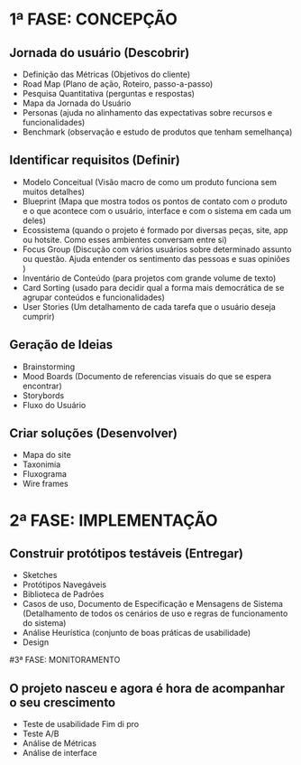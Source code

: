 # 1ª FASE: CONCEPÇÃO
## Jornada do usuário (Descobrir)
* Definição das Métricas  (Objetivos do cliente) 
* Road Map  (Plano de ação, Roteiro, passo-a-passo)
* Pesquisa Quantitativa (perguntas e respostas)
* Mapa da Jornada do Usuário
* Personas (ajuda no alinhamento das expectativas sobre recursos e funcionalidades) 
* Benchmark (observação e estudo de produtos que tenham semelhança)

## Identificar requisitos (Definir)
* Modelo Conceitual (Visão macro de como um produto funciona sem muitos detalhes)
* Blueprint (Mapa que mostra todos os pontos de contato com o produto e o que acontece com o usuário, interface e com o sistema em cada um deles)
* Ecossistema (quando o projeto é formado por diversas peças, site, app ou hotsite. Como esses ambientes conversam entre si)
* Focus Group (Discução com vários usuários sobre determinado assunto ou questão. Ajuda entender os sentimento das pessoas e suas opiniões )
* Inventário de Conteúdo (para projetos com grande volume de texto) 
* Card Sorting (usado para decidir qual a forma mais democrática de se agrupar conteúdos e funcionalidades)
* User  Stories (Um detalhamento de cada tarefa que o usuário deseja cumprir)

## Geração de Ideias
* Brainstorming
* Mood Boards (Documento de referencias visuais do que se espera encontrar)
* Storybords
* Fluxo do Usuário

## Criar soluções (Desenvolver) 
* Mapa do site
* Taxonimia
* Fluxograma
* Wire frames 

# 2ª FASE: IMPLEMENTAÇÃO
## Construir protótipos testáveis (Entregar)
* Sketches
* Protótipos Navegáveis
* Biblioteca de Padrões
* Casos de uso, Documento de Especificação e Mensagens de Sistema (Detalhamento de todos os cenários de uso e regras de funcionamento do sistema)
* Análise Heurística (conjunto de boas práticas de usabilidade)
* Design

#3ª FASE: MONITORAMENTO
## O projeto nasceu e agora é hora de acompanhar o seu crescimento
* Teste de usabilidade Fim di pro
* Teste A/B
* Análise de Métricas
* Análise de interface 
